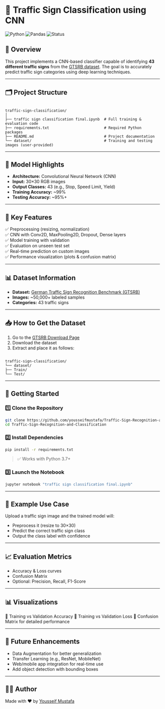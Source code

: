 # 🚦 Traffic Sign Classification using CNN

![Python](https://img.shields.io/badge/Python-3.x-blue?logo=python)
![Pandas](https://img.shields.io/badge/Pandas-Data%20Science-yellow?logo=pandas)
![Status](https://img.shields.io/badge/Project-Completed-brightgreen)


## 🧠 Overview

This project implements a CNN-based classifier capable of identifying **43 different traffic signs** from the [GTSRB dataset](https://benchmark.ini.rub.de/gtsrb_news.html). The goal is to accurately predict traffic sign categories using deep learning techniques.

---

## 🗂️ Project Structure

```

traffic-sign-classification/
│
├── traffic sign classification final.ipynb  # Full training & evaluation code
├── requirements.txt                         # Required Python packages
├── README.md                                # Project documentation
└── dataset/                                 # Training and testing images (user-provided)

```

---

## 🧠 Model Highlights

- **Architecture:** Convolutional Neural Network (CNN)
- **Input:** 30×30 RGB images
- **Output Classes:** 43 (e.g., Stop, Speed Limit, Yield)
- **Training Accuracy:** ~99%
- **Testing Accuracy:** ~95%+

---

## 🔧 Key Features

✅ Preprocessing (resizing, normalization)  
✅ CNN with Conv2D, MaxPooling2D, Dropout, Dense layers  
✅ Model training with validation  
✅ Evaluation on unseen test set  
✅ Real-time prediction on custom images  
✅ Performance visualization (plots & confusion matrix)

---

## 📊 Dataset Information

- **Dataset:** [German Traffic Sign Recognition Benchmark (GTSRB)](https://benchmark.ini.rub.de/gtsrb_news.html)
- **Images:** ~50,000+ labeled samples
- **Categories:** 43 traffic signs

---

## 📥 How to Get the Dataset

1. Go to the [GTSRB Download Page](https://benchmark.ini.rub.de/Dataset_GTSRB.html)
2. Download the dataset
3. Extract and place it as follows:

```

traffic-sign-classification/
└── dataset/
├── Train/
└── Test/

````

---

## 🚀 Getting Started

### 1️⃣ Clone the Repository

```bash
git clone https://github.com/yousseifmustafa/Traffic-Sign-Recognition-and-Classification.git
cd Traffic-Sign-Recognition-and-Classification
````

### 2️⃣ Install Dependencies

```bash
pip install -r requirements.txt
```

> ✅ Works with Python 3.7+

### 3️⃣ Launch the Notebook

```bash
jupyter notebook "traffic sign classification final.ipynb"
```

---

## 🧪 Example Use Case

Upload a traffic sign image and the trained model will:

* Preprocess it (resize to 30×30)
* Predict the correct traffic sign class
* Output the class label with confidence

---

## 📈 Evaluation Metrics

* Accuracy & Loss curves
* Confusion Matrix
* Optional: Precision, Recall, F1-Score

---

## 📊 Visualizations

📌 Training vs Validation Accuracy
📌 Training vs Validation Loss
📌 Confusion Matrix for detailed performance

---

## 🌱 Future Enhancements

* Data Augmentation for better generalization
* Transfer Learning (e.g., ResNet, MobileNet)
* Web/mobile app integration for real-time use
* Add object detection with bounding boxes

---

## 🙋‍♂️ Author

Made with ❤️ by [Yousseif Mustafa](https://github.com/yousseifmustafa)

```

